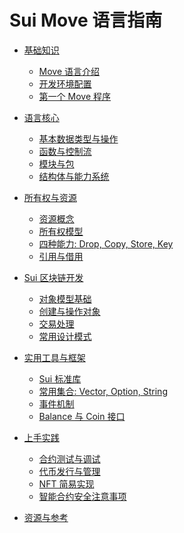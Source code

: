 # Sui Move 语言指南

- [基础知识]()

  - [Move 语言介绍](./chapter1/what-is-move.md)
  - [开发环境配置](./chapter1/development-environment.md)
  - [第一个 Move 程序]()

- [语言核心]()

  - [基本数据类型与操作]()
  - [函数与控制流]()
  - [模块与包]()
  - [结构体与能力系统]()

- [所有权与资源]()

  - [资源概念]()
  - [所有权模型]()
  - [四种能力: Drop, Copy, Store, Key]()
  - [引用与借用]()

- [Sui 区块链开发]()

  - [对象模型基础]()
  - [创建与操作对象]()
  - [交易处理]()
  - [常用设计模式]()

- [实用工具与框架]()

  - [Sui 标准库]()
  - [常用集合: Vector, Option, String]()
  - [事件机制]()
  - [Balance 与 Coin 接口]()

- [上手实践]()

  - [合约测试与调试]()
  - [代币发行与管理]()
  - [NFT 简易实现]()
  - [智能合约安全注意事项]()

- [资源与参考](./resources.md)
